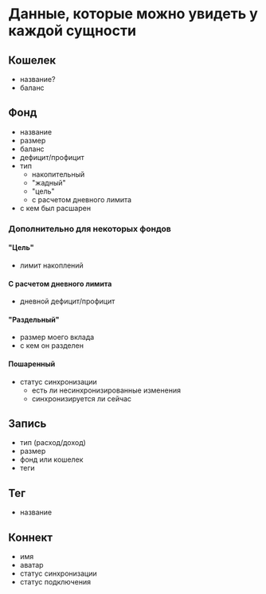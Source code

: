 # Данные, которые можно увидеть у каждой сущности

## Кошелек

- название?
- баланс

## Фонд

- название
- размер
- баланс
- дефицит/профицит
- тип
  - накопительный
  - "жадный"
  - "цель"
  - с расчетом дневного лимита
- с кем был расшарен

### Дополнительно для некоторых фондов

#### "Цель"

- лимит накоплений

#### С расчетом дневного лимита

- дневной дефицит/профицит

#### "Раздельный"

- размер моего вклада
- с кем он разделен

#### Пошаренный

- статус синхронизации
  - есть ли несинхронизированные изменения
  - синхронизируется ли сейчас

## Запись

- тип (расход/доход)
- размер
- фонд или кошелек
- теги

## Тег

- название

## Коннект

- имя
- аватар
- статус синхронизации
- статус подключения
